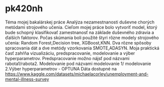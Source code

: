 # pk420nh
Téma mojej bakalárskej práce Analýza nezamestnanosti duševne chorých metódami strojového učenia.
Cieľom mojej práce bolo vytvoriť model, ktorý bude schopný klasifikovať zamestnanosť na základe duševného zdravia a ďalších faktorov.
Počas skúmania boli použité štyri rôzne modely strojového učenia: Random Forest,Decision tree, XGBoost,KNN. Dva rôzne spôsoby spracovania dát a dve metódy vzorkovania SMOTE,ADASYN.
Moja praktická časť zahŕňa vizualizáciu, predspracovanie, modelovanie a výber hyperparametrov.
Predspracovanie možno nájsť pod názvami rabota1/rabota2. Modelovanie pod názvami modelovanie 1/ modelovanie 2.Výber hyperparametrov - OPTUNA
Dáta dostupné na https://www.kaggle.com/datasets/michaelacorley/unemployment-and-mental-illness-survey
